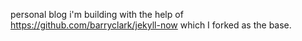personal blog i'm building with the help of https://github.com/barryclark/jekyll-now which I forked as the base.
